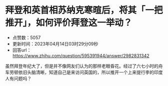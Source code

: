 # 拜登和英首相苏纳克寒暄后，将其「一把推开」，如何评价拜登这一举动？
- 点赞数：5057
- 更新时间：2023年04月14日03时29分09秒
- 回答url：https://www.zhihu.com/question/595391944/answer/2982831342
<body>
 <p data-pid="10YT0eHC">虽然拜登年纪大了，但是并不像网友们认为的那样老眼昏花。经过了六七小时的舟车劳顿依旧头脑清晰，知道自己是来访问英国的，所以推开一个上来提行李的印度人有问题吗？</p>
</body>